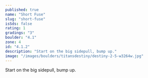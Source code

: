 ```yaml
---
published: true
name: "Short Fuse"
slug: "short-fuse"
isSds: false
rating: 1
gradings: "3"
boulder: "4.1"
zone: 4
id: "4.1.2"
description: "Start on the big sidepull, bump up."
image: "/images/boulders/titansdestiny/destiny-2-5-w3264w.jpg"
---
```


Start on the big sidepull, bump up.
